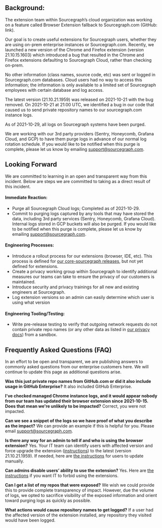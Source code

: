 ## Background:

The extension team within Sourcegraph’s cloud organization was working on a feature called Browser Extension fallback to Sourcegraph.com (GitHub: link).

Our goal is to create useful extensions for Sourcegraph users, whether they are using on-prem enterprise instances or Sourcegraph.com. Recently, we launched a new version of the Chrome and Firefox extension (version 21.10.15.1603) which introduced a bug that resulted in the Chrome and Firefox extensions defaulting to Sourcegraph Cloud, rather than checking on-prem.

No other information (class names, source code, etc) was sent or logged in Sourcegraph.com databases. Cloud users had no way to access this information; the information is only available to a limited set of Sourcegraph employees with certain database and log access.

The latest version (21.10.21.1959) was released on 2021-10-21 with the bug removed. On 2021-10-21 at 21:00 UTC, we identified a bug in our code that caused us to send private repository names to our sourcegraph.com instance logs.

As of 2021-10-29, all logs on Sourcegraph systems have been purged.

We are working with our 3rd party providers (Sentry, Honeycomb, Grafana Cloud, and GCP) to have them purge logs in advance of our normal log rotation schedule. If you would like to be notified when this purge is complete, please let us know by emailing support@sourcegraph.com.

## Looking Forward

We are committed to learning in an open and transparent way from this incident. Below are steps we are committed to taking as a direct result of this incident.

#### Immediate Reaction:

- Purge all Sourcegraph Cloud logs; Completed as of 2021-10-29.
- Commit to purging logs captured by any tools that may have stored the data, including 3rd party services (Sentry, Honeycomb, Grafana Cloud). Internal logs stored in GCP buckets will also be purged. If you would like to be notified when this purge is complete, please let us know by emailing support@sourcegraph.com.

#### Engineering Processes:

- Introduce a rollout process for our extensions (browser, IDE, etc). This process is defined for [our core-sourcegraph releases](../product/process/gtm/rollout_process.md), but not yet defined for extensions.
- Create a privacy working group within Sourcegraph to identify additional measures our teams can take to ensure the privacy of our customers is maintained.
- Introduce security and privacy trainings for all new and existing engineers at Sourcegraph.
- Log extension versions so an admin can easily determine which user is using what version

#### Engineering Tooling/Testing:

- Write pre-release testing to verify that outgoing network requests do not contain private repo names (or any other data as listed in [our privacy docs](https://docs.sourcegraph.com/integration/browser_extension#privacy)) from a sandbox.

## Frequently Asked Questions (FAQ)

In an effort to be open and transparent, we are publishing answers to commonly asked questions from our enterprise customers here. We will continue to update this page as additional questions arise.

**Was this just private repo names from GitHub.com or did it also include usage in GitHub Enterprise?**
It also included GitHub Enterprise.

**I've checked managed Chrome instance logs, and it would appear nobody from our team has updated their browser extension since 2021-10-15. Does that mean we're unlikely to be impacted?**
Correct, you were not impacted.

**Can we see a snippet of the logs so we have proof of what you describe as the impact?**
We can provide an example if this is helpful for you. Please email support@sourcegraph.com.

**Is there any way for an admin to tell if and who is using the browser extension?**
Yes. Your IT team can identify users with affected version and force upgrade the extension ([instructions](https://support.google.com/chrome/a/answer/7679871?hl=en&ref_topic=9023448)) to the latest (version 21.10.21.1959). If needed, here are [the instructions](https://support.cloudhq.net/how-to-manually-update-chrome-extensions/) for users to update manually.

**Can admins disable users’ ability to use the extension?**
Yes. Here are [the instructions](https://support.google.com/chrome/a/answer/9296680?hl=en&ref_topic=9023098) if you want IT to forbid using the extensions.

**Can I get a list of my repos that were exposed?**
We wish we could provide this to provide complete transparency of impact. However, due the volume of logs, we opted to sacrifice visibility of the exposed information and orient toward purging logs as quickly as possible.

**What actions would cause repository names to get logged?**
If a user had the affected version of the extension installed, any repository they visited would have been logged.